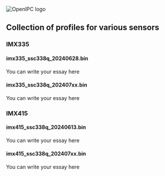 ![OpenIPC logo][logo]

## Collection of profiles for various sensors


### IMX335

#### imx335_ssc338q_20240628.bin

You can write your essay here

#### imx335_ssc338q_202407xx.bin

You can write your essay here


### IMX415

#### imx415_ssc338q_20240613.bin

You can write your essay here

#### imx415_ssc338q_202407xx.bin

You can write your essay here


[logo]: https://openipc.org/assets/openipc-logo-black.svg
